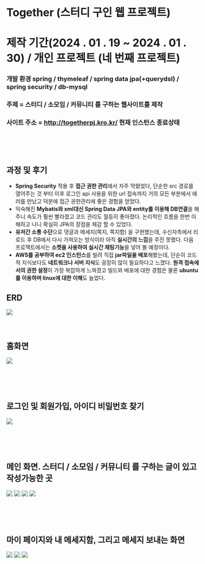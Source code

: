 
# Together (스터디 구인 웹 프로젝트)
  
# 제작 기간(2024 . 01 . 19 ~ 2024 . 01 . 30)  / 개인 프로젝트 (네 번째 프로젝트) 

### 개발 환경 spring / thymeleaf / spring data jpa(+querydsl) / spring security / db-mysql 
   
### 주제 = 스터디 / 소모임 / 커뮤니티 를 구하는 웹사이트를 제작       
   
### 사이트 주소 = http://togetherpj.kro.kr/ 현재 인스턴스 종료상태  

 <br/> <br/> <br/> 

## 과정 및 후기
- **Spring Security** 적용 후 **접근 권한 관리**에서 자주 막혔었다, 단순한 src 경로를 열어주는 것 부터 이후 로그인 api 사용을 위한 url 접속까지 거의 모든 부분에서 에러를 만났고 덕분에 접근 권한관리에 좋은 경험을 얻었다. 
- 익숙해진 **Mybatis와 xml대신 Spring Data JPA와 entity를 이용해 DB연결**을 해주니 속도가 훨씬 빨라졌고 코드 관리도 월등히 좋아졌다. 논리적인 흐름을 한번 이해하고 나니 확실히 JPA의 장점을 체감 할 수 있었다.
- **유저간 소통 수단**으로 댓글과 메세지(쪽지, 쪽지함) 을 구현했는데, 수신자측에서 리로드 후 DB에서 다시 가져오는 방식이라 아직 **실시간의 느낌**을 주진 못했다. 다음 프로젝트에서는 **소켓을 사용하여 실시간 채팅기능**을 넣어 볼 예정이다.
- **AWS를 공부하여 ec2 인스턴스**를 빌려 직접 **jar파일을 배포**해봤는데, 단순히 코드적 지식보다도 **네트워크나 서버 지식**도 굉장히 많이 필요하다고 느꼈다. **원격 접속에서의 권한 설정**이 가장 복잡하게 느껴졌고 빌드와 배포에 대한 경험은 물론 **ubuntu를 이용하며 linux에 대한 이해**도 늘었다.
  
## ERD
<img src="pictures/ERD.png">
<br/> <br/> <br/> 

## 홈화면
<img src="pictures/home.png">

<br/> <br/> <br/> 

## 로그인 및 회원가입, 아이디 비밀번호 찾기
<img src="pictures/login.png">


<br/> <br/> <br/> 

## 메인 화면. 스터디 / 소모임 / 커뮤니티 를 구하는 글이 있고 작성가능한 곳
<img src="pictures/study.png">
<img src="pictures/group.png">
<img src="pictures/community.png">
<img src="pictures/boardDetail.png">

<br/> <br/> <br/> 

## 마이 페이지와 내 메세지함, 그리고 메세지 보내는 화면
<img src="pictures/mypage.png">
<img src="pictures/mymessage.png">
<img src="pictures/message.png">
